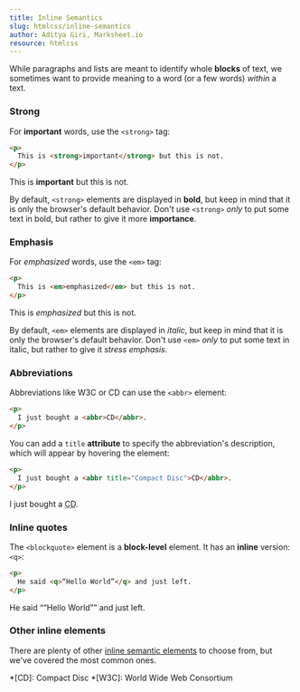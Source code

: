```yaml
---
title: Inline Semantics
slug: htmlcss/inline-semantics
author: Aditya Giri, Marksheet.io
resource: htmlcss
---
```


While paragraphs and lists are meant to identify whole **blocks** of text, we sometimes want to provide meaning to a word (or a few words) _within_ a text.

### Strong

For **important** words, use the `<strong>` tag:

```html
<p>
  This is <strong>important</strong> but this is not.
</p>
```

<div class="result">
  <p>
    This is <strong>important</strong> but this is not.
  </p>
</div>

By default, `<strong>` elements are displayed in **bold**, but keep in mind that it is only the browser's default behavior. Don't use `<strong>` _only_ to put some text in bold, but rather to give it more **importance**.

### Emphasis

For _emphasized_ words, use the `<em>` tag:

```html
<p>
  This is <em>emphasized</em> but this is not.
</p>
```

<div class="result">
  <p>
    This is <em>emphasized</em> but this is not.
  </p>
</div>

By default, `<em>` elements are displayed in _italic_, but keep in mind that it is only the browser's default behavior. Don't use `<em>` _only_ to put some text in italic, but rather to give it _stress emphasis_.

### Abbreviations

Abbreviations like W3C or CD can use the `<abbr>` element:

```html
<p>
  I just bought a <abbr>CD</abbr>.
</p>
```

You can add a `title` **attribute** to specify the abbreviation's description, which will appear by hovering the element:

```html
<p>
  I just bought a <abbr title="Compact Disc">CD</abbr>.
</p>
```

<div class="result">
  <p>
    I just bought a <abbr title="Compact Disc">CD</abbr>.
  </p>
</div>

### Inline quotes

The `<blockquote>` element is a **block-level** element. It has an **inline** version: `<q>`:

```html
<p>
  He said <q>“Hello World”</q> and just left.
</p>
```

<div class="result">
  <p>
    He said <q>“Hello World”</q> and just left.
  </p>
</div>

### Other inline elements

There are plenty of other [inline semantic elements](https://developer.mozilla.org/en/docs/Web/HTML/Element#Inline_text_semantics) to choose from, but we've covered the most common ones.

*[CD]: Compact Disc
*[W3C]: World Wide Web Consortium